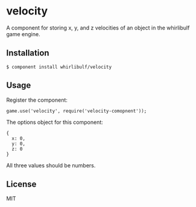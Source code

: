 
# velocity

A component for storing x, y, and z velocities of an object in the whirlibulf game engine.

## Installation

    $ component install whirlibulf/velocity

## Usage

Register the component:

    game.use('velocity', require('velocity-comopnent'));

The options object for this component:

    {
      x: 0,
      y: 0,
      z: 0
    }

All three values should be numbers.

## License

  MIT
